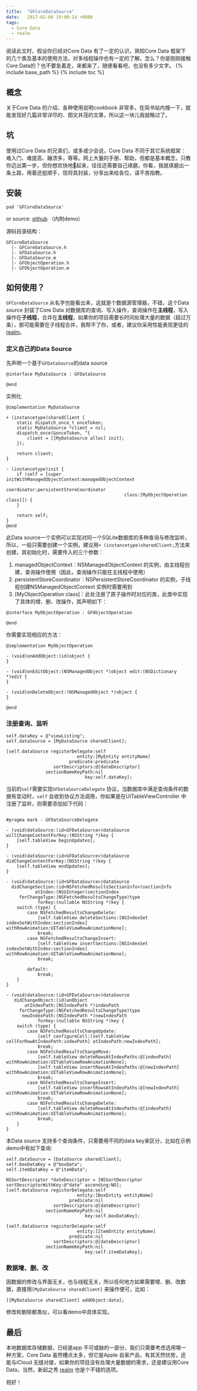 ```yaml
---
title:  "GFCoreDataSource"
date:   2017-02-06 19:00:14 +0800
tags:
  - Core Data
  - realm
---
```


阅读此文时，假设你已经对Core Data 有了一定的认识，熟知Core Data 框架下的几个类及基本的使用方法，对多线程操作也有一定的了解。怎么？你是刚刚接触Core Data的？也不要急着走，来都来了，随便看看吧，也没有多少文字。
{% include base_path %}
{% include toc %}

## 概念

关于Core Data 的介绍、各种使用说明cookbook 非常多，在简书站内搜一下，就能发现好几篇非常详尽的、图文并茂的文章，所以这一块儿我就略过了。

## 坑

使用过Core Data 的兄弟们，或多或少会说，Core Data 不同于其它系统框架：难入门、难提高、蹦溃多，等等。网上大量的手册、帮助，但都是基本概念，只教你迈出第一步，但你想欢快地🏃起来，往往还需要自己琢磨，你看，我就琢磨出一条土路，用着还挺顺手，现将其封装，分享出来给各位，请不吝指教。

## 安装

```
pod 'GFCoreDataSource'
```
or source: [github](https://github.com/guofengld/GFCoreDataSource) （内附demo）

源码目录结构：

```
GFCoreDataSource
  |- GFCoreDataSource.h
  |- GFDataSource.h
  |- GFDataSource.m
  |- GFObjectOperation.h
  |- GFObjectOperation.m
```

## 如何使用？

```GFCoreDataSource``` 从名字也能看出来，这就是个数据源管理器，不错，这个Data source 封装了Core Data 对数据库的查询、写入操作，查询操作在**主线程**，写入操作在**子线程**，合并在**主线程**，如果你的项目需要长时间处理大量的数据（超过万条），那可能需要在子线程合并，我帮不了你，或者，建议你采用性能表现更佳的 [realm](https://github.com/realm/realm-cocoa)。

### 定义自己的Data Source

先声明一个基于`GFDataSource`的data source

```
@interface MyDataSource : GFDataSource

@end
```

实例化

```
@implementation MyDataSource

+ (instancetype)sharedClient {
    static dispatch_once_t onceToken;
    static MyDataSource *client = nil;
    dispatch_once(&onceToken, ^{
        client = [[MyDataSource alloc] init];
    });
    
    return client;
}

- (instancetype)init {
    if (self = [super initWithManagedObjectContext:managedObjectContext
                                       coordinator:persistentStoreCoordinator
                                             class:[MyObjectOperation class]]) {
    }
    
    return self;
}
@end
```
此Data source一个实例可以实现对同一个SQLite数据库的多种查询与修改监听，所以，一般只需要创建一个实例，建议用`+ (instancetype)sharedClient;`方法来创建，其初始化时，需要传入的三个参数：

1. managedObjectContext：NSManagedObjectContext 的实例，由主线程创建，查询操作使用（因此，查询操作只能在主线程中使用）
2. persistentStoreCoordinator：NSPersistentStoreCoordinator 的实例，子线程创建NSManagedObjectContext 实例时需要用到
3. [MyObjectOperation class]：此处注册了原子操作时对应的类，此类中实现了具体的增、删、改操作，其声明如下：

```
@interface MyObjectOperation : GFObjectOperation

@end

```
你需要实现相应的方法：

```
@implementation MyObjectOperation

- (void)onAddObject:(id)object {
}

- (void)onEditObject:(NSManagedObject *)object edit:(NSDictionary *)edit {
}

- (void)onDeleteObject:(NSManagedObject *)object {
}

@end
```

### 注册查询、监听

```
self.dataKey = @"viewListing";
self.dataSource = [MyDataSource sharedClient];

[self.dataSource registerDelegate:self
                           entity:[MyEntity entityName]
                        predicate:predicate
                  sortDescriptors:@[dateDescriptor]
               sectionNameKeyPath:nil
                              key:self.dataKey];

```
当前的`self`需要实现`GFDataSourceDelegate` 协议，当数据库中满足查询条件的数据有变动时，`self` 会收到协议方法调用，你如果是在UITableViewController 中注册了监听，则需要添加如下代码：

```

#pragma mark - GFDataSourceDelegate

- (void)dataSource:(id<GFDataSource>)dataSource willChangeContentForKey:(NSString *)key {
    [self.tableView beginUpdates];
}

- (void)dataSource:(id<GFDataSource>)dataSource didChangeContentForKey:(NSString *)key {
    [self.tableView endUpdates];
}

- (void)dataSource:(id<GFDataSource>)dataSource
  didChangeSection:(id<NSFetchedResultsSectionInfo>)sectionInfo
           atIndex:(NSUInteger)sectionIndex
     forChangeType:(NSFetchedResultsChangeType)type
            forKey:(nullable NSString *)key {
    switch (type) {
        case NSFetchedResultsChangeDelete:
            [self.tableView deleteSections:[NSIndexSet indexSetWithIndex:sectionIndex] withRowAnimation:UITableViewRowAnimationNone];
            break;
        case NSFetchedResultsChangeInsert:
            [self.tableView insertSections:[NSIndexSet indexSetWithIndex:sectionIndex] withRowAnimation:UITableViewRowAnimationNone];
            break;
            
        default:
            break;
    }
}

- (void)dataSource:(id<GFDataSource>)dataSource
   didChangeObject:(id)anObject
       atIndexPath:(NSIndexPath *)indexPath
     forChangeType:(NSFetchedResultsChangeType)type
      newIndexPath:(NSIndexPath *)newIndexPath
            forKey:(nullable NSString *)key {
    switch (type) {
        case NSFetchedResultsChangeUpdate:
            [self configureCell:[self.tableView cellForRowAtIndexPath:indexPath] atIndexPath:newIndexPath];
            break;
        case NSFetchedResultsChangeMove:
            [self.tableView deleteRowsAtIndexPaths:@[indexPath] withRowAnimation:UITableViewRowAnimationNone];
            [self.tableView insertRowsAtIndexPaths:@[newIndexPath] withRowAnimation:UITableViewRowAnimationNone];
            break;
        case NSFetchedResultsChangeInsert:
            [self.tableView insertRowsAtIndexPaths:@[newIndexPath] withRowAnimation:UITableViewRowAnimationNone];
            break;
        case NSFetchedResultsChangeDelete:
            [self.tableView deleteRowsAtIndexPaths:@[indexPath] withRowAnimation:UITableViewRowAnimationNone];
            break;
    }
}

```
本Data source 支持多个查询条件，只需要用不同的data key来区分，比如在示例demo中有如下查询:

```
self.dataSource = [DataSource sharedClient];
self.boxDataKey = @"boxData";
self.itemDataKey = @"itemData";

NSSortDescriptor *dateDescriptor = [NSSortDescriptor sortDescriptorWithKey:@"date" ascending:NO];
[self.dataSource registerDelegate:self
                           entity:[BoxEntity entityName]
                        predicate:nil
                  sortDescriptors:@[dateDescriptor]
               sectionNameKeyPath:nil
                              key:self.boxDataKey];

[self.dataSource registerDelegate:self
                           entity:[ItemEntity entityName]
                        predicate:nil
                  sortDescriptors:@[dateDescriptor]
               sectionNameKeyPath:nil
                              key:self.itemDataKey];
```

### 数据增、删、改

因数据的修改与界面无关，也与线程无关，所以任何地方如果需要增、删、改数据，直接用`[MyDataSource sharedClient]` 来操作便可，比如：
```
[[MyDataSource sharedClient] addObject:data];
```
修改和删除都类似，可以看demo中具体实现。

## 最后

本地数据库存储数据，已经是app 不可或缺的一部分，我们只需要考虑选用哪一种方案，Core Data 虽然槽点太多，但它是Apple 自家产品，有其天然优势，还能与iCloud 无缝对接，如果你的项目没有处理大量数据的需求，还是建议用Core Data，当然，新起之秀  [realm](https://github.com/realm/realm-cocoa) 也是个不错的选项。

祝好！

